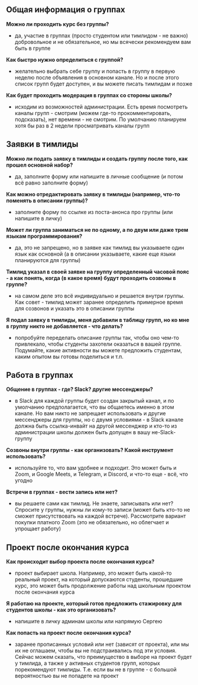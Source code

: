## Общая информация о группах

**Можно ли проходить курс без группы?**
- да, участие в группах (просто студентом или тимлидом - не важно) добровольное и не обязательное, но мы всячески рекомендуем вам быть в группе

**Как быстро нужно определиться с группой?**
- желательно выбрать себе группу и попасть в группу в первую неделю после объявления в основном канале. Но и после этого список групп будет доступен, и вы можете писать тимлидам и позже

**Как будет проходить модерация в группах со стороны школы?**
- исходим из возможностей администрации. Есть время посмотреть каналы групп - смотрим (можем где-то прокомментировать, подсказать), нет времени - не смотрим. По умолчанию планируем хотя бы раз в 2 недели просматривать каналы групп


## Заявки в тимлиды

**Можно ли подать заявку в тимлиды и создать группу после того, как прошел основной набор?**
- да, заполните форму или напишите в личные сообщение (и потом всё равно заполните форму)

**Как можно отредактировать заявку в тимлиды (например, что-то поменять в описании группы)?**
- заполните форму по ссылке из поста-анонса про группы (или напишите в личку)

**Может ли группа заниматься не по одному, а по двум или даже трем языкам программирования?**
- да, это не запрещено, но в заявке как тимлид вы указываете один язык как основной (а в описании указываете, какие еще языки планируются для группы)

**Тимлид указал в своей заявке на группу определенный часовой пояс - а как понять, когда (в какое время) будут проходить созвоны в группе?**
- на самом деле это всё индивидуально и решается внутри группы. Как совет - тимлид может заранее определить примерное время для созвонов и указать это в описании группы

**Я подал заявку в тимлиды, меня добавили в таблицу групп, но ко мне в группу никто не добавляется - что делать?**
- попробуйте переделать описание группы так, чтобы оно чем-то привлекало, чтобы студенты захотели оказаться в вашей группе. Подумайте, какие активности вы можете предложить студентам, каким опытом вы готовы поделиться и т.п.


## Работа в группах

**Общение в группах - где? Slack? другие мессенджеры?**
- в Slack для каждой группы будет создан закрытый канал, и по умолчанию предполагается, что вы общаетесь именно в этом канале. Но вам никто не запрещает использовать и другие мессенджеры для группы, но с двумя условиями - в Slack канале должна быть ссылка-инвайт на другой мессенджер и кто-то из администрации школы должен быть допущен в вашу не-Slack-группу

**Созвоны внутри группы - как организовать? Какой инструмент использовать?**
- используйте то, что вам удобнее и подходит. Это может быть и Zoom, и Google Meets, и Telegram, и Discord, и что-то еще - всё, что угодно

**Встречи в группах - вести запись или нет?**
- вы решаете сами как тимлид. Не знаете, записывать или нет? Спросите у группы, нужны ли кому-то записи (может быть кто-то не сможет присутствовать на каждой встрече). Рассмотрите вариант покупки платного Zoom (это не обязательно, но облегчает и упрощает работу)


## Проект после окончания курса

**Как происходит выбор проекта после окончания курса?**
- проект выбирает школа. Например, это может быть какой-то реальный проект, на который допускаются студенты, прошедшие курс, это может быть продолжение работы над школьным проектом после окончания курса

**Я работаю на проекте, который готов предложить стажировку для студентов школы - как это организовать?**
- напишите в личку админам школы или напрямую Сергею

**Как попасть на проект после окончания курса?**
- заранее прописанных условий или нет (зависят от проекта), или мы их не оглашаем, чтобы вы не подстраивались под эти условия. Сейчас можем сказать, что преимущество в выборе на проект будет у тимлида, а также у активных студентов групп, которых порекомендуют тимлиды. Т.е. если вы не в группе - с большой вероятностью вы не попадете на проект
